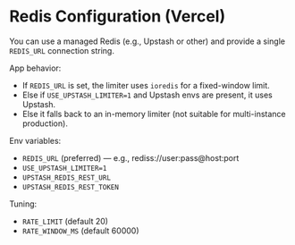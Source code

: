 # Redis Configuration (Vercel)

You can use a managed Redis (e.g., Upstash or other) and provide a single `REDIS_URL` connection string.

App behavior:
- If `REDIS_URL` is set, the limiter uses `ioredis` for a fixed-window limit.
- Else if `USE_UPSTASH_LIMITER=1` and Upstash envs are present, it uses Upstash.
- Else it falls back to an in-memory limiter (not suitable for multi-instance production).

Env variables:
- `REDIS_URL` (preferred) — e.g., rediss://user:pass@host:port
- `USE_UPSTASH_LIMITER=1`
- `UPSTASH_REDIS_REST_URL`
- `UPSTASH_REDIS_REST_TOKEN`

Tuning:
- `RATE_LIMIT` (default 20)
- `RATE_WINDOW_MS` (default 60000)
